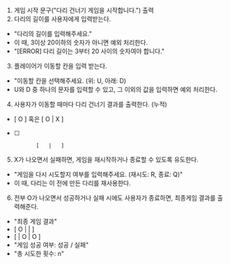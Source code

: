 1. 게임 시작 문구("다리 건너기 게임을 시작합니다.") 출력
2. 다리의 길이를 사용자에게 입력받는다.
- "다리의 길이를 입력해주세요."
- 이 때, 3이상 20이하의 숫자가 아니면 예외 처리한다.
- "[ERROR] 다리 길이는 3부터 20 사이의 숫자여야 합니다."
3. 플레이어가 이동할 칸을 입력 받는다. 
- "이동할 칸을 선택해주세요. (위: U, 아래: D)
- U와 D 중 하나의 문자를 입력할 수 있고, 그 이외의 값을 입력하면 예외 처리한다.
4. 사용자가 이동할 때마다 다리 건너기 결과를 출력한다. (누적)
- [ O ]    혹은    [ O | X ]
- [   ]            [   |   ]
5. X가 나오면서 실패하면, 게임을 재시작하거나 종료할 수 있도록 유도한다.
- "게임을 다시 시도할지 여부를 입력해주세요. (재시도: R, 종료: Q)"
- 이 때, 다리는 이 전에 만든 다리를 재사용한다.
6. 전부 O가 나오면서 성공하거나 실패 시에도 사용자가 종료하면, 최종게임 결과를 출력해준다.
- "최종 게임 결과"
- [ O |   |   ]
- [   | O | O ]
- "게임 성공 여부: 성공 / 실패"
- "총 시도한 횟수: n"
